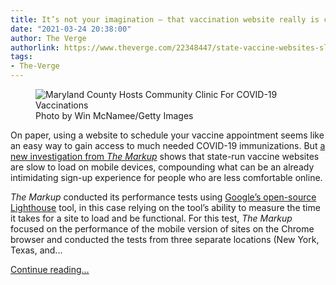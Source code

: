 ```yaml
---
title: It’s not your imagination — that vaccination website really is crawling along
date: "2021-03-24 20:38:00"
author: The Verge
authorlink: https://www.theverge.com/22348447/state-vaccine-websites-slow-loading-hard-to-use
tags:
- The-Verge
---
```

<figure>
      <img alt="Maryland County Hosts Community Clinic For COVID-19 Vaccinations" src="https://cdn.vox-cdn.com/thumbor/_1I8vLKXFeyCTL3-x51trWw2g9E=/0x43:7916x5320/1310x873/cdn.vox-cdn.com/uploads/chorus_image/image/69020575/1308672315.0.jpg" />
        <figcaption>Photo by Win McNamee/Getty Images</figcaption>
    </figure>

  <p id="MyRY1D">On paper, using a website to schedule your vaccine appointment seems like an easy way to gain access to much needed COVID-19 immunizations. But <a href="https://themarkup.org/coronavirus/2021/03/24/we-ran-tests-on-every-states-covid-19-vaccine-website">a new investigation from <em>The Markup</em></a> shows that state-run vaccine websites are slow to load on mobile devices, compounding what can be an already intimidating sign-up experience for people who are less comfortable online.</p>
<p id="h2nt4r"><em>The Markup</em> conducted its performance tests using <a href="https://developers.google.com/web/tools/lighthouse">Google’s open-source Lighthouse</a> tool, in this case relying on the tool’s ability to measure the time it takes for a site to load and be functional. For this test, <em>The Markup</em> focused on the performance of the mobile version of sites on the Chrome browser and conducted the tests from three separate locations (New York, Texas, and...</p>
  <p>
    <a href="https://www.theverge.com/22348447/state-vaccine-websites-slow-loading-hard-to-use">Continue reading&hellip;</a>
  </p>